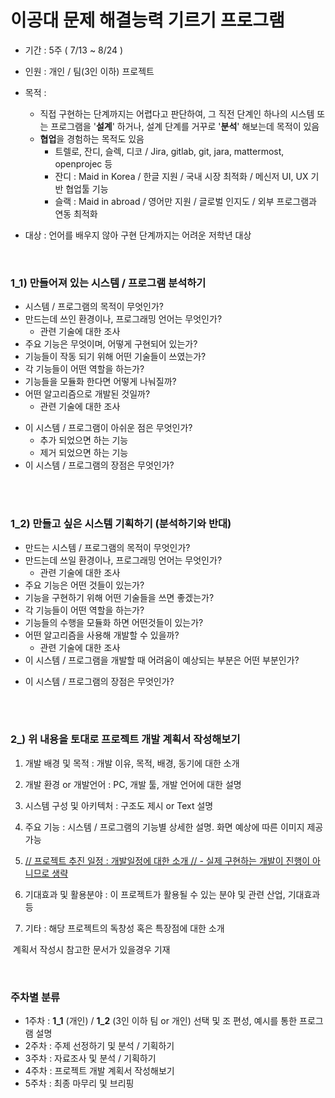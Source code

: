 # 이공대 문제 해결능력 기르기 프로그램

* 기간 : 5주 ( 7/13 ~ 8/24 )
* 인원 : 개인 / 팀(3인 이하) 프로젝트

* 목적 :
  * 직접 구현하는 단계까지는 어렵다고 판단하여, 그 직전 단계인 하나의 시스템 또는 프로그램을 '**설계**' 하거나, 설계 단계를 거꾸로 '**분석**' 해보는데 목적이 있음
  * **협업**을 경험하는 목적도 있음
    * 트렐로, 잔디, 슬렉, 디코 / Jira, gitlab, git, jara, mattermost, openprojec 등
    * 잔디 : Maid in Korea / 한글 지원 / 국내 시장 최적화 / 메신저 UI, UX 기반 협업툴 기능
    * 슬랙 : Maid in abroad / 영어만 지원 / 글로벌 인지도 / 외부 프로그램과 연동 최적화
* 대상 : 언어를 배우지 않아 구현 단계까지는 어려운 저학년 대상

<br/>

### 1_1) 만들어져 있는 시스템 / 프로그램 분석하기

 - 시스템 / 프로그램의 목적이 무엇인가?
 - 만드는데 쓰인 환경이나, 프로그래밍 언어는 무엇인가?
    - 관련 기술에 대한 조사
 - 주요 기능은 무엇이며, 어떻게 구현되어 있는가?
 - 기능들이 작동 되기 위해 어떤 기술들이 쓰였는가?
 - 각 기능들이 어떤 역할을 하는가?
 - 기능들을 모듈화 한다면 어떻게 나눠질까?
 - 어떤 알고리즘으로 개발된 것일까?
    - 관련 기술에 대한 조사

 + 이 시스템 / 프로그램이 아쉬운 점은 무엇인가?
    + 추가 되었으면 하는 기능
    + 제거 되었으면 하는 기능
 + 이 시스템 / 프로그램의 장점은 무엇인가?

<br/>

<br/>

### 1_2) 만들고 싶은 시스템 기획하기 (분석하기와 반대)

 - 만드는 시스템 / 프로그램의 목적이 무엇인가?
 - 만드는데 쓰일 환경이나, 프로그래밍 언어는 무엇인가?
    - 관련 기술에 대한 조사
 - 주요 기능은 어떤 것들이 있는가?
 - 기능을 구현하기 위해 어떤 기술들을 쓰면 좋겠는가?
 - 각 기능들이 어떤 역할을 하는가?
 - 기능들의 수행을 모듈화 하면 어떤것들이 있는가?
 - 어떤 알고리즘을 사용해 개발할 수 있을까?
    - 관련 기술에 대한 조사
- 이 시스템 / 프로그램을 개발할 때 어려움이 예상되는 부분은 어떤 부분인가?

 + 이 시스템 / 프로그램의 장점은 무엇인가?

<br/>

<br/>

### 2_) 위 내용을 토대로 프로젝트 개발 계획서 작성해보기

1. 개발 배경 및 목적 : 개발 이유, 목적, 배경, 동기에 대한 소개

2. 개발 환경 or 개발언어 : PC, 개발 툴, 개발 언어에 대한 설명 

3. 시스템 구성 및 아키텍처 : 구조도 제시 or Text 설명 

4. 주요 기능 : 시스템 / 프로그램의 기능별 상세한 설명. 화면 예상에 따른 이미지 제공 가능

5. <u>// 프로젝트 추진 일정 : 개발일정에 대한 소개 //  - 실제 구현하는 개발이 진행이 아니므로 생략</u>

6. 기대효과 및 활용분야 : 이 프로젝트가 활용될 수 있는 분야 및 관련 산업, 기대효과 등

7. 기타 : 해당 프로젝트의 독창성 혹은 특장점에 대한 소개

  ​		 계획서 작성시 참고한 문서가 있을경우 기재 

<br/>

### 주차별 분류

* 1주차 : **1_1** (개인) / **1_2** (3인 이하 팀 or 개인) 선택 및 조 편성, 예시를 통한 프로그램 설명
* 2주차 : 주제 선정하기 및 분석 / 기획하기
* 3주차 : 자료조사 및 분석 / 기획하기
* 4주차 : 프로젝트 개발 계획서 작성해보기
* 5주차 : 최종 마무리 및 브리핑